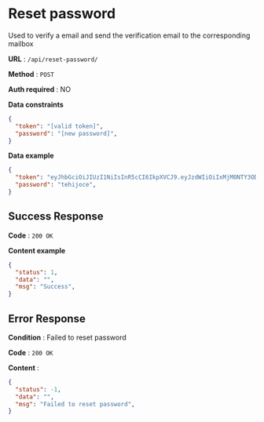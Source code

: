 # Reset password

Used to verify a email and send the verification email to the corresponding mailbox

**URL** : `/api/reset-password/`

**Method** : `POST`

**Auth required** : NO

**Data constraints**

```json
{
  "token": "[valid token]",
  "password": "[new password]",
}
```

**Data example**

```json
{
  "token": "eyJhbGciOiJIUzI1NiIsInR5cCI6IkpXVCJ9.eyJzdWIiOiIxMjM0NTY3ODkwIiwibmFtZSI6IkpvaG4gRG9lIiwiaWF0IjoxNTE2MjM5MDIyfQ.SflKxwRJSMeKKF2QT4fwpMeJf36POk6yJV_adQssw5c",
  "password": "tehijoce",
}
```

## Success Response

**Code** : `200 OK`

**Content example**

```json
{
  "status": 1,
  "data": "",
  "msg": "Success",
}
```

## Error Response

**Condition** : Failed to reset password

**Code** : `200 OK`

**Content** :

```json
{
  "status": -1,
  "data": "",
  "msg": "Failed to reset password",
}
```